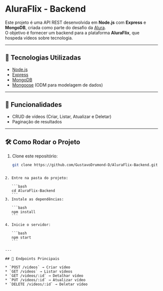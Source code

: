 # AluraFlix - Backend

Este projeto é uma API REST desenvolvida em **Node.js** com **Express** e **MongoDB**, criada como parte do desafio da [Alura](https://www.alura.com.br/).  
O objetivo é fornecer um backend para a plataforma **AluraFlix**, que hospeda vídeos sobre tecnologia.

---

## 🚀 Tecnologias Utilizadas
- [Node.js](https://nodejs.org/)
- [Express](https://expressjs.com/)
- [MongoDB](https://www.mongodb.com/)
- [Mongoose](https://mongoosejs.com/) (ODM para modelagem de dados)

---

## 📌 Funcionalidades
- CRUD de vídeos (Criar, Listar, Atualizar e Deletar)
- Paginação de resultados

---

## 🛠 Como Rodar o Projeto

1. Clone este repositório:
   ```bash
   git clone https://github.com/GustavoDrumond-D/AluraFlix-Backend.git
````

2. Entre na pasta do projeto:

   ```bash
   cd AluraFlix-Backend
   ```
3. Instale as dependências:

   ```bash
   npm install
   ```
   
4. Inicie o servidor:

   ```bash
   npm start
   ```

---

## 📡 Endpoints Principais

* `POST /videos` → Criar vídeo
* `GET /videos` → Listar vídeos
* `GET /videos/:id` → Detalhar vídeo
* `PUT /videos/:id` → Atualizar vídeo
* `DELETE /videos/:id` → Deletar vídeo


